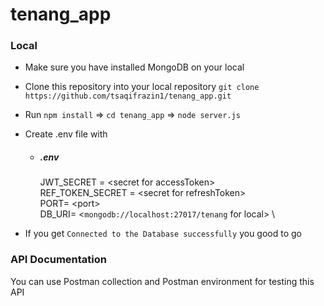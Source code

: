 # tenang_app

### Local
- Make sure you have installed MongoDB on your local
- Clone this repository into your local repository `git clone https://github.com/tsaqifrazin1/tenang_app.git`
- Run `npm install` => `cd tenang_app` => `node server.js`
- Create .env file with
  
  * ##### .env
    JWT_SECRET = \<secret for accessToken>\
    REF_TOKEN_SECRET = \<secret for refreshToken>\
    PORT= \<port>\
    DB_URI= <`mongodb://localhost:27017/tenang` for local> \
   
 - If you get `Connected to the Database successfully` 
  you good to go
  
### API Documentation
   You can use Postman collection and Postman environment for testing this API

      